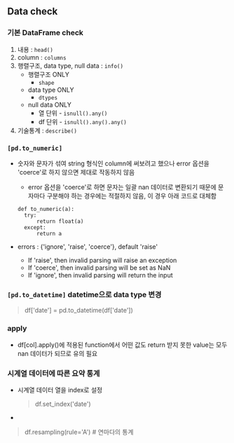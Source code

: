 ## Data check

### 기본 DataFrame check

1. 내용 : `head()`
1. column : `columns`
1. 행렬구조, data type, null data : `info()`
   - 행렬구조 ONLY
     - `shape`
   - data type ONLY
     - `dtypes`
   - null data ONLY
     - 열 단위 - `isnull().any()`
     - df 단위 - `isnull().any().any()`
1. 기술통계 : `describe()`

### `[pd.to_numeric]`

- 숫자와 문자가 섞여 string 형식인 column에 써보려고 했으나 error 옵션을 'coerce'로 하지 않으면 제대로 작동하지 않음

  - error 옵션을 'coerce'로 하면 문자는 일괄 nan 데이터로 변환되기 때문에 문자마다 구분해야 하는 경우에는 적절하지 않음, 이 경우 아래 코드로 대체함

  ```
  def to_numeric(a):
    try:
        return float(a)
    except:
        return a
  ```

- errors : {'ignore', 'raise', 'coerce'}, default 'raise'
  - If 'raise', then invalid parsing will raise an exception
  - If 'coerce', then invalid parsing will be set as NaN
  - If 'ignore', then invalid parsing will return the input

### `[pd.to_datetime]` datetime으로 data type 변경

> df['date'] = pd.to_datetime(df['date'])

### apply

- df[col].apply()에 적용된 function에서 어떤 값도 return 받지 못한 value는 모두 nan 데이터가 되므로 유의 필요

### 시계열 데이터에 따른 요약 통계

- 시계열 데이터 열을 index로 설정

  > df.set_index('date')

-

> df.resampling(rule='A') # 연마다의 통계
